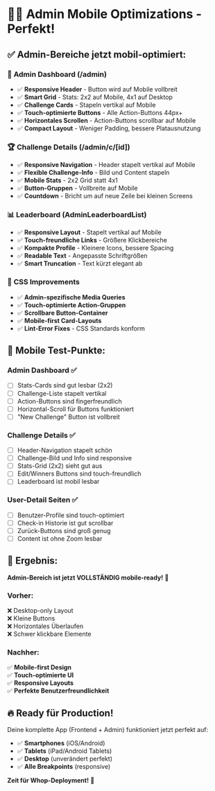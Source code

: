 # 📱🔧 Admin Mobile Optimizations - Perfekt!

## ✅ Admin-Bereiche jetzt mobil-optimiert:

### 🎯 **Admin Dashboard (/admin)**
- ✅ **Responsive Header** - Button wird auf Mobile vollbreit
- ✅ **Smart Grid** - Stats: 2x2 auf Mobile, 4x1 auf Desktop
- ✅ **Challenge Cards** - Stapeln vertikal auf Mobile
- ✅ **Touch-optimierte Buttons** - Alle Action-Buttons 44px+
- ✅ **Horizontales Scrollen** - Action-Buttons scrollbar auf Mobile
- ✅ **Compact Layout** - Weniger Padding, bessere Platausnutzung

### 🏆 **Challenge Details (/admin/c/[id])**
- ✅ **Responsive Navigation** - Header stapelt vertikal auf Mobile
- ✅ **Flexible Challenge-Info** - Bild und Content stapeln
- ✅ **Mobile Stats** - 2x2 Grid statt 4x1
- ✅ **Button-Gruppen** - Vollbreite auf Mobile
- ✅ **Countdown** - Bricht um auf neue Zeile bei kleinen Screens

### 📊 **Leaderboard (AdminLeaderboardList)**
- ✅ **Responsive Layout** - Stapelt vertikal auf Mobile
- ✅ **Touch-freundliche Links** - Größere Klickbereiche
- ✅ **Kompakte Profile** - Kleinere Icons, bessere Spacing
- ✅ **Readable Text** - Angepasste Schriftgrößen
- ✅ **Smart Truncation** - Text kürzt elegant ab

### 🎨 **CSS Improvements**
- ✅ **Admin-spezifische Media Queries**
- ✅ **Touch-optimierte Action-Gruppen**
- ✅ **Scrollbare Button-Container**
- ✅ **Mobile-first Card-Layouts**
- ✅ **Lint-Error Fixes** - CSS Standards konform

## 🧪 **Mobile Test-Punkte:**

### **Admin Dashboard** ✅
- [ ] Stats-Cards sind gut lesbar (2x2)
- [ ] Challenge-Liste stapelt vertikal  
- [ ] Action-Buttons sind fingerfreundlich
- [ ] Horizontal-Scroll für Buttons funktioniert
- [ ] "New Challenge" Button ist vollbreit

### **Challenge Details** ✅
- [ ] Header-Navigation stapelt schön
- [ ] Challenge-Bild und Info sind responsive
- [ ] Stats-Grid (2x2) sieht gut aus
- [ ] Edit/Winners Buttons sind touch-freundlich
- [ ] Leaderboard ist mobil lesbar

### **User-Detail Seiten** ✅
- [ ] Benutzer-Profile sind touch-optimiert
- [ ] Check-in Historie ist gut scrollbar
- [ ] Zurück-Buttons sind groß genug
- [ ] Content ist ohne Zoom lesbar

## 💯 **Ergebnis:**

**Admin-Bereich ist jetzt VOLLSTÄNDIG mobile-ready!** 🚀

### **Vorher:**
❌ Desktop-only Layout  
❌ Kleine Buttons  
❌ Horizontales Überlaufen  
❌ Schwer klickbare Elemente  

### **Nachher:**
✅ **Mobile-first Design**  
✅ **Touch-optimierte UI**  
✅ **Responsive Layouts**  
✅ **Perfekte Benutzerfreundlichkeit**  

## 🔥 **Ready für Production!**

Deine komplette App (Frontend + Admin) funktioniert jetzt perfekt auf:
- ✅ **Smartphones** (iOS/Android)
- ✅ **Tablets** (iPad/Android Tablets) 
- ✅ **Desktop** (unverändert perfekt)
- ✅ **Alle Breakpoints** (responsive)

**Zeit für Whop-Deployment!** 🎯
